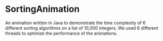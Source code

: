 SortingAnimation
================

An animation written in Java to demonstrate the time complexity of 6 different sorting algorithms on a list of 10,000 integers. We used 6 different threads to optimize the performance of the animations.
